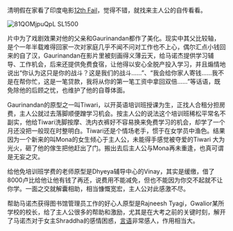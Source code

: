 清明假在家看了印度电影[12th Fail](https://movie.douban.com/subject/36629878/)，觉得不错，就找来主人公的自传看看。

![81QOMjpuQpL _SL1500_](https://github.com/user-attachments/assets/30fa5306-596e-43fc-aa12-7b645206cd7e)

片中为了戏剧效果对他的父亲和Gaurinandan都作了美化。现实中其父比较轴，是个一年半载难得回家一次对家庭几乎不闻不问对工作也不上心，偶尔汇点小钱回来的自了汉，Gaurinandan在影片里被刻画得义薄云天，给马诺杰提供学习辅导、工作机会，后来还提供免费食宿，让他得以安心全脱产投入学习，并且煽情地说出“你认为这只是你的战斗？这是我们的战斗……”、“我会给你家人寄钱……我不是在帮你忙，这是一笔贷款，我将从你的第一笔工资中拿回双倍……”等话语，既免除他的后顾之忧，也维护了他的自尊体面。

Gaurinandan的原型之一叫Tiwari，以开英语培训班授课为生，正找人合租分担房费，主人公就过去落脚顺便蹭学习机会。按主人公的说法这个培训班稀松平常名不副实，他给Tiwari洗脚按摩、洗内衣裤好不容易换来免费学习的机会，却学了一个月还没把一般现在时整明白。Tiwari还是个情场老手，惯于在女学员中渔色。结果因为一个新来的叫Mona的女生倾心于主人公，未能得手感觉被夺爱的Tiwari 大为光火，砸了他的傢生把他赶出了门。搬出去后主人公与Mona再未重逢，也真可谓是无妄之灾。

给他免培训班学费的老师原型是Dhyeya辅导中心的Vinay，其实是缓缴，借了8000卢比给他让他有钱了再还，说费用不能减免，但也不能因为你交不起就不让你学。一面之交就解囊相助，相当慷慨宽宏，主人公对此感激不尽。

帮助马诺杰获得图书馆管理员工作的好心人原型是Rajneesh Tyagi，Gwalior某所学校的校长，给了主人公很多的帮助和激励，尤其是在大考之前的关键时刻，解开了马诺杰对于女主Shraddha的感情困惑，[言语](https://write.as/1c3vkfxietwxi.md)非常感人，作用相当大。 
